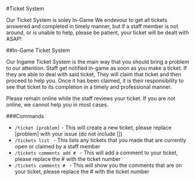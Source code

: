 #Ticket System

Our Ticket System is soley In-Game
We endevour to get all tickets answered and completed in timely manner, but if a staff member is not around, or is unable to help, please be patient, your ticket will be dealt with ASAP!

##In-Game Ticket System

Our Ingame Ticket System is the main way that you should bring a problem to our attention. 
Staff get notified in-game as soon as you make a ticket. If they are able to deal with said ticket, 
They will claim that ticket and then proceed to help you. Once it has been claimed, it is their
responsibility to see that ticket to its completion in a timely and professional manner.

Please remain online while the staff reviews your ticket. If you are not online, we cannot help you in most cases.

###Commands

* ``/ticket [problem]`` - This will create a new ticket, please replace [problem] with your issue (do not include [])
* ``/tickets list `` - This lists any tickets that you made that are currently open or claimed by a staff member
* ``/tickets comments add # `` - This will add a comment to your ticket, please replace the # with the ticket number
* ``/tickets comments # `` - This will show you the comments that are on your ticket, please replace the # with the ticket number
